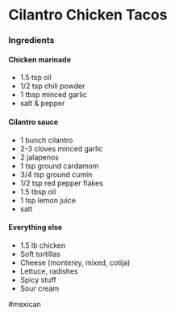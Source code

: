 # Cilantro Chicken Tacos

### Ingredients
#### Chicken marinade
* 1.5 tsp oil
* 1/2 tsp chili powder
* 1 tbsp minced garlic
* salt & pepper

#### Cilantro sauce
* 1 bunch cilantro
* 2-3 cloves minced garlic
* 2 jalapenos
* 1 tsp ground cardamom
* 3/4 tsp ground cumin
* 1/2 tsp red pepper flakes
* 1.5 tbsp oil
* 1 tsp lemon juice
* salt

#### Everything else
* 1.5 lb chicken
* Soft tortillas
* Cheese (monterey, mixed, cotija)
* Lettuce, radishes
* Spicy stuff
* Sour cream

#mexican
